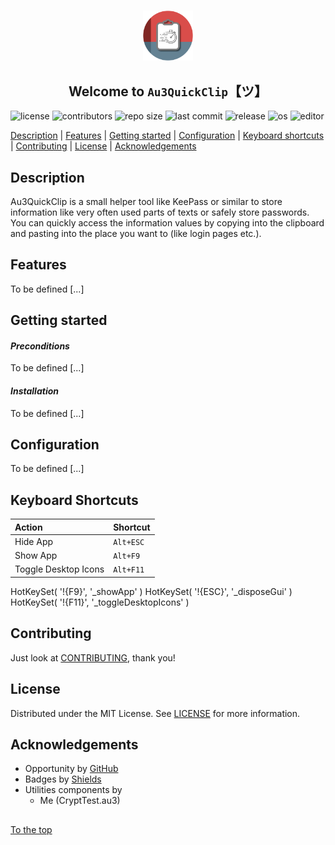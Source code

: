 #####

<p align="center">
    <img src="images/icon.png" width="80" />
    <h2 align="center">Welcome to <code>Au3QuickClip</code>【ツ】</h2>
</p>

![license](https://img.shields.io/badge/license-MIT-ff69b4.svg?style=flat-square&logo=spdx)
![contributors](https://img.shields.io/github/contributors/Sven-Seyfert/Au3QuickClip.svg?style=flat-square&logo=github)
![repo size](https://img.shields.io/github/repo-size/Sven-Seyfert/Au3QuickClip.svg?style=flat-square&logo=github)
![last commit](https://img.shields.io/github/last-commit/Sven-Seyfert/Au3QuickClip.svg?style=flat-square&logo=github)
![release](https://img.shields.io/github/release/Sven-Seyfert/Au3QuickClip.svg?style=flat-square&logo=github)
![os](https://img.shields.io/badge/os-windows-yellow.svg?style=flat-square&logo=windows)
![editor](https://img.shields.io/badge/editor-VSCode-blueviolet.svg?style=flat-square&logo=visual-studio-code)

[Description](#description) | [Features](#features) | [Getting started](#getting-started) | [Configuration](#configuration) | [Keyboard shortcuts](#keyboard-shortcuts) | [Contributing](#contributing) | [License](#license) | [Acknowledgements](#acknowledgements)

## Description

Au3QuickClip is a small helper tool like KeePass or similar to store information like very often used parts of texts or safely store passwords. You can quickly access the information values by copying into the clipboard and pasting into the place you want to (like login pages etc.).

## Features

To be defined [...]

## Getting started

#### *Preconditions*

To be defined [...]

#### *Installation*

To be defined [...]

## Configuration

To be defined [...]

## Keyboard Shortcuts

| Action               | Shortcut  |
| :---                 | :---      |
| Hide App             | `Alt+ESC` |
| Show App             | `Alt+F9`  |
| Toggle Desktop Icons | `Alt+F11` |

HotKeySet( '!{F9}',  '_showApp' )
HotKeySet( '!{ESC}', '_disposeGui' )
HotKeySet( '!{F11}', '_toggleDesktopIcons' )

## Contributing

Just look at [CONTRIBUTING](https://github.com/Sven-Seyfert/Au3QuickClip/blob/main/docs/CONTRIBUTING.md), thank you!

## License

Distributed under the MIT License. See [LICENSE](https://github.com/Sven-Seyfert/Au3QuickClip/blob/main/LICENSE.md) for more information.

## Acknowledgements

- Opportunity by [GitHub](https://github.com)
- Badges by [Shields](https://shields.io)
- Utilities components by
  - Me (CryptTest.au3)

##

[To the top](#)
